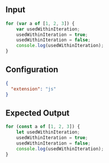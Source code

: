 
## Input
```javascript input
for (var a of [1, 2, 3]) {
    var usedWithinIteration;
    usedWithinIteration = true;
    usedWithinIteration = false;
    console.log(usedWithinIteration);
}
```

## Configuration
```json configuration
{
  "extension": "js"
}
```

## Expected Output
```javascript expected output
for (const a of [1, 2, 3]) {
    let usedWithinIteration;
    usedWithinIteration = true;
    usedWithinIteration = false;
    console.log(usedWithinIteration);
}
```
